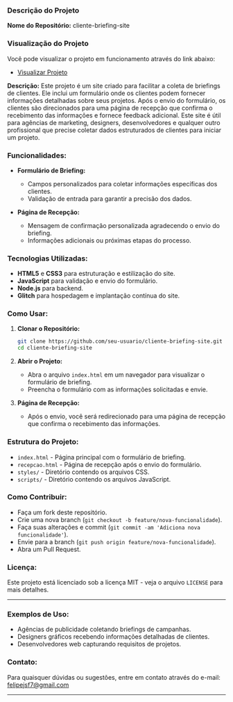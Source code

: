 ### Descrição do Projeto

**Nome do Repositório:** cliente-briefing-site

### Visualização do Projeto
Você pode visualizar o projeto em funcionamento através do link abaixo:
- [Visualizar Projeto](https://gleaming-slime-minotaurasaurus.glitch.me/)

**Descrição:**
Este projeto é um site criado para facilitar a coleta de briefings de clientes. Ele inclui um formulário onde os clientes podem fornecer informações detalhadas sobre seus projetos. Após o envio do formulário, os clientes são direcionados para uma página de recepção que confirma o recebimento das informações e fornece feedback adicional. Este site é útil para agências de marketing, designers, desenvolvedores e qualquer outro profissional que precise coletar dados estruturados de clientes para iniciar um projeto.

### Funcionalidades:
- **Formulário de Briefing:**
  - Campos personalizados para coletar informações específicas dos clientes.
  - Validação de entrada para garantir a precisão dos dados.

- **Página de Recepção:**
  - Mensagem de confirmação personalizada agradecendo o envio do briefing.
  - Informações adicionais ou próximas etapas do processo.

### Tecnologias Utilizadas:
- **HTML5** e **CSS3** para estruturação e estilização do site.
- **JavaScript** para validação e envio do formulário.
- **Node.js** para backend.
- **Glitch** para hospedagem e implantação contínua do site.

### Como Usar:
1. **Clonar o Repositório:**
   ```sh
   git clone https://github.com/seu-usuario/cliente-briefing-site.git
   cd cliente-briefing-site
   ```

2. **Abrir o Projeto:**
   - Abra o arquivo `index.html` em um navegador para visualizar o formulário de briefing.
   - Preencha o formulário com as informações solicitadas e envie.

3. **Página de Recepção:**
   - Após o envio, você será redirecionado para uma página de recepção que confirma o recebimento das informações.

### Estrutura do Projeto:
- `index.html` - Página principal com o formulário de briefing.
- `recepcao.html` - Página de recepção após o envio do formulário.
- `styles/` - Diretório contendo os arquivos CSS.
- `scripts/` - Diretório contendo os arquivos JavaScript.

### Como Contribuir:
- Faça um fork deste repositório.
- Crie uma nova branch (`git checkout -b feature/nova-funcionalidade`).
- Faça suas alterações e commit (`git commit -am 'Adiciona nova funcionalidade'`).
- Envie para a branch (`git push origin feature/nova-funcionalidade`).
- Abra um Pull Request.

### Licença:
Este projeto está licenciado sob a licença MIT - veja o arquivo `LICENSE` para mais detalhes.

---

### Exemplos de Uso:
- Agências de publicidade coletando briefings de campanhas.
- Designers gráficos recebendo informações detalhadas de clientes.
- Desenvolvedores web capturando requisitos de projetos.

### Contato:
Para quaisquer dúvidas ou sugestões, entre em contato através do e-mail: felipejsf7@gmail.com

---
